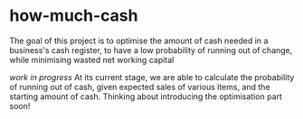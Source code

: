 # how-much-cash

The goal of this project is to optimise the amount of cash needed in a business's cash register, to have a low probability of running out of change, while minimising wasted net working capital

*work in progress*
At its current stage, we are able to calculate the probability of running out of cash, given expected sales of various items, and the starting amount of cash. Thinking about introducing the optimisation part soon!
